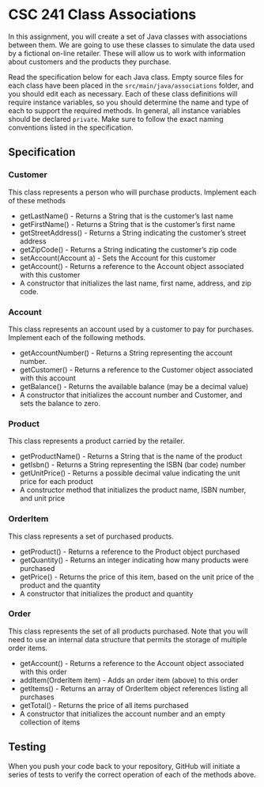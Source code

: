 # CSC 241 Class Associations
In this assignment, you will create a set of Java classes with associations between them. We are going to use these classes to simulate the data used by a fictional on-line retailer. These will allow us to work with information about customers and the products they purchase.

Read the specification below for each Java class. Empty source files for each class have been placed in the `src/main/java/associations` folder, and you should edit each as necessary. Each of these class definitions will require instance variables, so you should determine the name and type of each to support the required methods. In general, all instance variables should be declared `private`. Make sure to follow the exact naming conventions listed in the specification.

## Specification

### Customer
This class represents a person who will purchase products. Implement each of these methods
- getLastName() - Returns a String that is the customer’s last name
- getFirstName() - Returns a String that is the customer’s first name
- getStreetAddress() - Returns a String indicating the customer’s street address
- getZipCode() - Returns a String indicating the customer’s zip code
- setAccount(Account a) - Sets the Account for this customer
- getAccount() - Returns a reference to the Account object associated with this customer
- A constructor that initializes the last name, first name, address, and zip code.

### Account
This class represents an account used by a customer to pay for purchases. Implement each of the following methods.
- getAccountNumber() - Returns a String representing the account number.
- getCustomer() - Returns a reference to the Customer object associated with this account
- getBalance() - Returns the available balance (may be a decimal value)
- A constructor that initializes the account number and Customer, and sets the balance to zero.

### Product
This class represents a product carried by the retailer.
- getProductName() - Returns a String that is the name of the product
- getIsbn() - Returns a String representing the ISBN (bar code) number
- getUnitPrice() - Returns a possible decimal value indicating the unit price for each product
- A constructor method that initializes the product name, ISBN number, and unit price

### OrderItem
This class represents a set of purchased products.
- getProduct() - Returns a reference to the Product object purchased
- getQuantity() - Returns an integer indicating how many products were purchased
- getPrice() - Returns the price of this item, based on the unit price of the product and the quantity
- A constructor that initializes the product and quantity

### Order
This class represents the set of all products purchased. Note that you will need to use an internal data structure that permits the storage of multiple order items.
- getAccount() - Returns a reference to the Account object associated with this order
- addItem(OrderItem item) - Adds an order item (above) to this order
- getItems() - Returns an array of OrderItem object references listing all purchases
- getTotal() - Returns the price of all items purchased
- A constructor that initializes the account number and an empty collection of items

## Testing
When you push your code back to your repository, GitHub will initiate a series of tests to verify the correct operation of each of the methods above.
